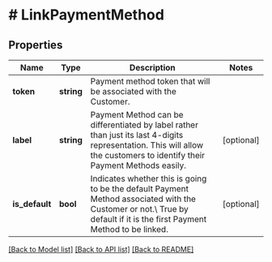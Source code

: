 # # LinkPaymentMethod

## Properties

Name | Type | Description | Notes
------------ | ------------- | ------------- | -------------
**token** | **string** | Payment method token that will be associated with the Customer. |
**label** | **string** | Payment Method can be differentiated by label rather than just its last 4-digits representation. This will allow the customers to identify their Payment Methods easily. | [optional]
**is_default** | **bool** | Indicates whether this is going to be the default Payment Method associated with the Customer or not.\\ True by default if it is the first Payment Method to be linked. | [optional]

[[Back to Model list]](../../README.md#models) [[Back to API list]](../../README.md#endpoints) [[Back to README]](../../README.md)

